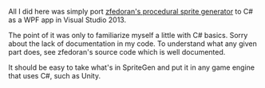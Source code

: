 All I did here was simply port [zfedoran's procedural sprite generator](https://github.com/zfedoran/pixel-sprite-generator) to C# as a WPF app in Visual Studio 2013.

The point of it was only to familiarize myself a little with C# basics. Sorry about the lack of documentation in my code. To understand what any given part does, see zfedoran's source code which is well documented.

It should be easy to take what's in SpriteGen and put it in any game engine that uses C#, such as Unity.
